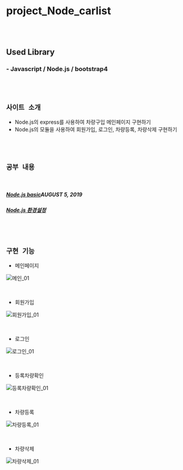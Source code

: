 # project_Node_carlist

<br>

<br>

## Used Library

### - Javascript / Node.js / bootstrap4

<br>

<br>

## `사이트 소개`

- Node.js의  express를 사용하여 차량구입 메인페이지 구현하기
- Node.js의 모듈을 사용하여 회원가입, 로그인, 차량등록, 차량삭제 구현하기

<br>

<br>

## `공부 내용`

<br>

##### [ Node.js basic](https://lovely-fennec-fox.github.io/blog/2019/08/05/node-basic-01.html)AUGUST 5, 2019

##### [ Node.js 환경설정](https://lovely-fennec-fox.github.io/blog/2019/07/31/node_01.html)

<br>

<br>

## `구현 기능`

- 메인페이지

![메인_01](/ppt/메인_01.gif)

<br>

- 회원가입

![회원가입_01](/ppt/회원가입_01.gif)

<br>

- 로그인

![로그인_01](/ppt/로그인_01.gif)

<br>

- 등록차량확인

![등록차량확인_01](/ppt/등록차량확인_01.gif)

<br>

- 차량등록

![차량등록_01](ppt/차량등록_01.gif)

<br>

- 차량삭제

![차량삭제_01](ppt/차량삭제_01.gif)

<br>

<br>


